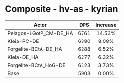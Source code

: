 # Composite - hv-as - kyrian
| Actor | DPS | Increase |
|---|:---:|:---:|
|Pelagos-LGotP_CM-DE_HA|6761|14.53%|
|Kleia-PC-DE|6380|8.08%|
|Forgelite-BCtA-DE_HA|6288|6.52%|
|Kleia-DE_HA|6277|6.32%|
|Forgelite-BCtA_HoG-DE|6123|3.73%|
|Base|5903|0.00%|
